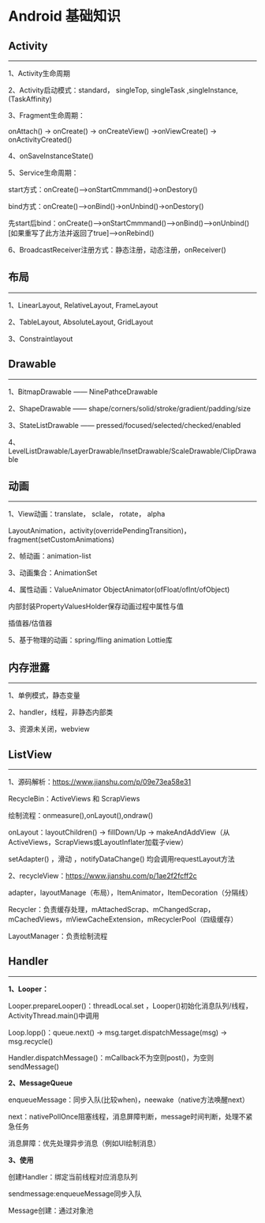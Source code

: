 # Android 基础知识

## Activity
---

1、Activity生命周期

2、Activity启动模式：standard， singleTop, singleTask ,singleInstance, (TaskAffinity)

3、Fragment生命周期：

onAttach() -> onCreate() -> onCreateView() ->onViewCreate() -> onActivityCreated()

4、onSaveInstanceState()

5、Service生命周期：

start方式：onCreate()——>onStartCmmmand()->onDestory()

bind方式：onCreate()——>onBind()->onUnbind()->onDestory()

先start后bind：onCreate()——>onStartCmmmand()——>onBind()——>onUnbind()[如果重写了此方法并返回了true]——>onRebind()


6、BroadcastReceiver注册方式：静态注册，动态注册，onReceiver()

## 布局
---

1、LinearLayout, RelativeLayout, FrameLayout

2、TableLayout, AbsoluteLayout, GridLayout

3、Constraintlayout

## Drawable
---

1、BitmapDrawable —— NinePathceDrawable

2、ShapeDrawable —— shape/corners/solid/stroke/gradient/padding/size

3、StateListDrawable ——  pressed/focused/selected/checked/enabled

4、LevelListDrawable/LayerDrawable/InsetDrawable/ScaleDrawable/ClipDrawable


## 动画
---

1、View动画：translate， sclale， rotate， alpha

  LayoutAnimation，activity(overridePendingTransition)，fragment(setCustomAnimations)
  
2、帧动画：animation-list

3、动画集合：AnimationSet

4、属性动画：ValueAnimator  ObjectAnimator(ofFloat/ofInt/ofObject) 

  内部封装PropertyValuesHolder保存动画过程中属性与值

  插值器/估值器

5、基于物理的动画：spring/fling animation  Lottie库
  


## 内存泄露
---

1、单例模式，静态变量

2、handler，线程，非静态内部类

3、资源未关闭，webview

## ListView
---

1、源码解析：https://www.jianshu.com/p/09e73ea58e31

RecycleBin：ActiveViews 和 ScrapViews

绘制流程：onmeasure(),onLayout(),ondraw()

onLayout：layoutChildren() -> fillDown/Up -> makeAndAddView（从ActiveViews，ScrapViews或LayoutInflater加载子view）

setAdapter() ，滑动 ，notifyDataChange() 均会调用requestLayout方法

2、recycleView：https://www.jianshu.com/p/1ae2f2fcff2c

adapter，layoutManage（布局），ItemAnimator，ItemDecoration（分隔线）

Recycler：负责缓存处理，mAttachedScrap、mChangedScrap，mCachedViews，mViewCacheExtension，mRecyclerPool（四级缓存）

LayoutManager：负责绘制流程



## Handler
---

**1、Looper：**

Looper.prepareLooper()：threadLocal.set ，Looper()初始化消息队列/线程，ActivityThread.main()中调用

Loop.lopp()：queue.next() -> msg.target.dispatchMessage(msg) -> msg.recycle()

Handler.dispatchMessage()：mCallback不为空则post()，为空则sendMessage()


**2、MessageQueue**

enqueueMessage：同步入队(比较when)，neewake（native方法唤醒next）

next：nativePollOnce阻塞线程，消息屏障判断，message时间判断，处理不紧急任务

消息屏障：优先处理异步消息（例如UI绘制消息）


**3、使用**

创建Handler：绑定当前线程对应消息队列

sendmessage:enqueueMessage同步入队

Message创建：通过对象池








